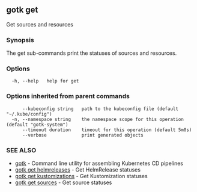 ## gotk get

Get sources and resources

### Synopsis

The get sub-commands print the statuses of sources and resources.

### Options

```
  -h, --help   help for get
```

### Options inherited from parent commands

```
      --kubeconfig string   path to the kubeconfig file (default "~/.kube/config")
  -n, --namespace string    the namespace scope for this operation (default "gotk-system")
      --timeout duration    timeout for this operation (default 5m0s)
      --verbose             print generated objects
```

### SEE ALSO

* [gotk](gotk.md)	 - Command line utility for assembling Kubernetes CD pipelines
* [gotk get helmreleases](gotk_get_helmreleases.md)	 - Get HelmRelease statuses
* [gotk get kustomizations](gotk_get_kustomizations.md)	 - Get Kustomization statuses
* [gotk get sources](gotk_get_sources.md)	 - Get source statuses

